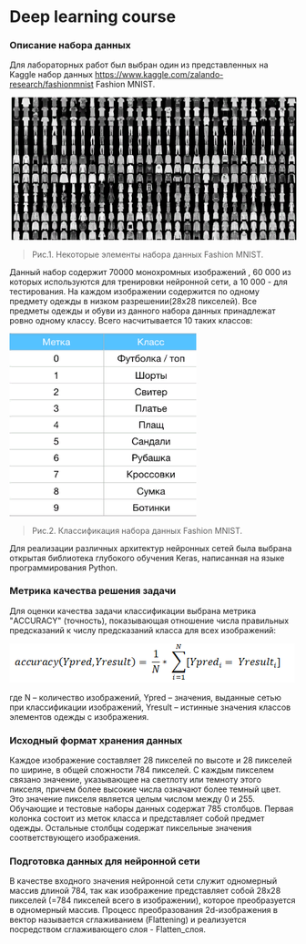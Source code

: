 # Deep learning course

### Описание набора данных

Для лабораторных работ был выбран один из представленных на Kaggle набор данных https://www.kaggle.com/zalando-research/fashionmnist Fashion MNIST.


 ![](https://github.com/YagudinaAR/DL/blob/master/img/fashion.png)


> Рис.1. Некоторые элементы набора данных Fashion MNIST.



Данный набор содержит 70000 монохромных изображений , 60 000 из которых используются для тренировки нейронной сети, а 10 000 - для тестирования. На каждом изображении содержится по одному предмету одежды в низком разрешении(28х28 пикселей). 
Все предметы одежды и обуви из данного набора данных принадлежат ровно одному классу. Всего насчитывается 10 таких классов:


![](https://github.com/YagudinaAR/DL/blob/master/img/labels.png)


> Рис.2. Классификация набора данных Fashion MNIST.

Для реализации различных архитектур нейронных сетей была выбрана открытая библиотека глубокого обучения Keras, написанная на языке программирования Python.



### Метрика качества решения задачи

Для оценки качества задачи классификации выбрана метрика "ACCURACY" (точность), показывающая отношение числа правильных предсказаний к числу предсказаний класса для всех изображений:


![](https://github.com/YagudinaAR/DL/blob/master/img/furmula.png)



где N – количество изображений, Ypred – значения, выданные сетью при классификации изображений, Yresult – истинные значения классов элементов одежды с изображения.



### Исходный формат хранения данных

Каждое изображение составляет 28 пикселей по высоте и 28 пикселей по ширине, в общей сложности 784 пикселей. С каждым пикселем связано значение, указывающее на светлоту или темноту этого пикселя, причем более высокие числа означают более темный цвет. Это значение пикселя является целым числом между 0 и 255. Обучающие и тестовые наборы данных содержат 785 столбцов. Первая колонка состоит из меток класса и представляет собой предмет одежды. Остальные столбцы содержат пиксельные значения соответствующего изображения.


### Подготовка данных для нейронной сети

 В качестве входного значения  нейронной сети служит одномерный массив длиной 784, так как изображение представляет собой 28х28 пикселей (=784 пикселей всего в изображении), которое преобразуется в одномерный массив. Процесс преобразования 2d-изображения в вектор называется сглаживанием (Flattening) и реализуется посредством сглаживающего слоя - Flatten_слоя.
